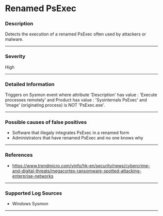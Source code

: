 # Renamed PsExec
### Description

Detects the execution of a renamed PsExec often used by attackers or malware. 

-------------------
### Severity

High

-------------------

### Detailed Information

Triggers on Sysmon event where attribute 'Description' has value : 'Execute processes remotely' and Product has value : 'Sysinternals PsExec'  and 'Image' (originating process) is NOT 'PsExec.exe'.

-------------------

### Possible causes of false positives

- Software that illegaly integrates PsExec in a renamed form
- Administrators that have renamed PsExec and no one knows why

-------------------
### References

- https://www.trendmicro.com/vinfo/hk-en/security/news/cybercrime-and-digital-threats/megacortex-ransomware-spotted-attacking-enterprise-networks

-------------------
### Supported Log Sources

- Windows Sysmon

-------------------
